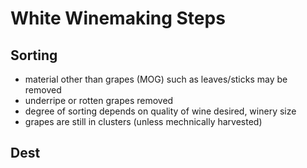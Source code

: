# White Winemaking Steps
## Sorting
- material other than grapes (MOG) such as leaves/sticks may be removed
- underripe or rotten grapes removed
- degree of sorting depends on quality of wine desired, winery size
- grapes are still in clusters (unless mechnically harvested)
## Dest